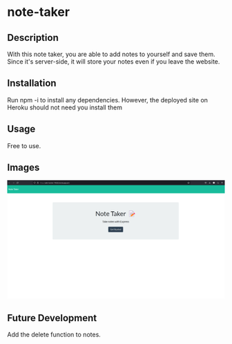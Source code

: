 # note-taker

## Description

With this note taker, you are able to add notes to yourself and save them. Since it's server-side, it will store your notes even if you leave the website.

## Installation
Run npm -i to install any dependencies. However, the deployed site on Heroku should not need you install them

## Usage
Free to use.

## Images
![Image of Site](./public/assets/note-taker.png)

## Future Development
Add the delete function to notes.